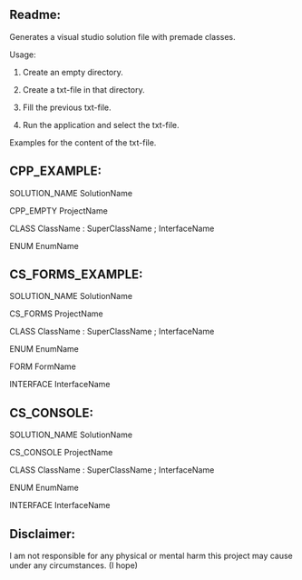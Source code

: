 Readme:
---------------------------------------------------
Generates a visual studio solution file with premade classes.


Usage:

1) Create an empty directory.

2) Create a txt-file in that directory.

3) Fill the previous txt-file.

4) Run the application and select the txt-file.

Examples for the content of the txt-file.

CPP_EXAMPLE:
---------------------------------------------------
SOLUTION_NAME SolutionName

CPP_EMPTY ProjectName

CLASS ClassName : SuperClassName ; InterfaceName

ENUM EnumName

CS_FORMS_EXAMPLE:
---------------------------------------------------
SOLUTION_NAME SolutionName

CS_FORMS ProjectName

CLASS ClassName : SuperClassName ; InterfaceName

ENUM EnumName

FORM FormName

INTERFACE InterfaceName

CS_CONSOLE:
---------------------------------------------------
SOLUTION_NAME SolutionName

CS_CONSOLE ProjectName

CLASS ClassName : SuperClassName ; InterfaceName

ENUM EnumName

INTERFACE InterfaceName


Disclaimer:
---------------------------------------------------
I am not responsible for any physical or mental harm this project may cause under any circumstances. (I hope)
